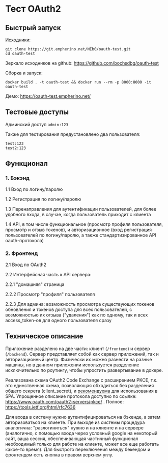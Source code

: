 # Тест OAuth2

## Быстрый запуск

Исходники:

    git clone https://git.empherino.net/NEb0/oauth-test.git
    cd oauth-test

Зеркало исходников на github: https://github.com/bochsdbg/oauth-test
    
Сборка и запуск:

    docker build . -t oauth-test && docker run --rm -p 8000:8000 -it oauth-test
    
Демо: https://oauth-test.empherino.net/

## Тестовые доступы

Админский доступ `admin:123`

Также для тестирования предустановлено два пользователя:

    test:123
    test2:123

## Функционал

### 1. Бэкэнд

1.1 Вход по логину/паролю

1.2 Регистрация по логину/паролю

1.3 Перенаправления для аутентификации пользователей, для более удобного входа, в случае, когда пользователь приходит 
    с клиента

1.4 API, в том числе функциональное (просмотр профиля пользователя, просмотр и отзыв токенов), и авторизационное 
    (вход регистрация пользователей по логину/паролю, а также стандартизированное API oauth-протокола)

### 2. Фронтенд

2.1 Вход по OAuth2 

2.2 Интерфейсная часть к API сервера: 

2.2.1 "домашняя" страница

2.2.2 Просмотр "профиля" пользователя

2.2.3 Для админа: возможность просмотра существующих токенов обновления и токенов доступа для всех пользователей, 
    с возможностью их отзыва ("удаления") как по одному, так и всех access_token-ов для одного пользователя сразу

## Техническое описание

Приложение разделено на две части: клиент (`/frontend`) и сервер (`/backend`). Сервер представляет собой как сервер
приложений, так и авторизационный центр. Физически их можно разнести на разные машины, но в данном приложении 
используется разделение исключительно по роутингу, чтобы упростить развертывание в докере.

Реализована схема OAuth2 Code Exchange с расширением PKCE, т.к. это единственная схема, позволяющая обходиться без 
разделения общего секрета (client_secret), и [рекомендуема](https://oauth2.thephpleague.com/authorization-server/which-grant/#client-type) 
для использования в SPA. Упрощенное описание протокола доступно по ссылке: https://www.oauth.com/oauth2-servers/pkce/ . 
Полное: https://tools.ietf.org/html/rfc7636

Для входа в систему нужно аутентифицироваться на бэкенде, а затем авторизоваться на клиенте. При выходе из системы
процедура аналогична: "разлогиниться" нужно и на клиенте и на сервере (аналогично, с помощью входа через условный google 
на некоторый сайт, ваша сессия, обеспечивающая частичный функционал необходимый только для работе на клиенте, может все 
еще работать какое-то время). Для быстрого переключения между бекендом и фронтендом есть кнопка в правом верхнем углу.

